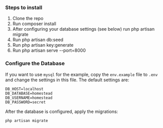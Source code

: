 ### Steps to install ###
1. Clone the repo
2. Run composer install
3. After configuring your database settings (see below) run php artisan migrate
4. Run php artisan db:seed
4. Run php artisan key:generate
5. Run php artisan serve --port=8000


### Configure the Database

If you want to use `mysql` for the example, copy the `env.example` file to `.env` and change the settings in this 
file. The default settings are:

    DB_HOST=localhost
    DB_DATABASE=homestead
    DB_USERNAME=homestead
    DB_PASSWORD=secret

After the database is configured, apply the migrations:

    php artisan migrate
